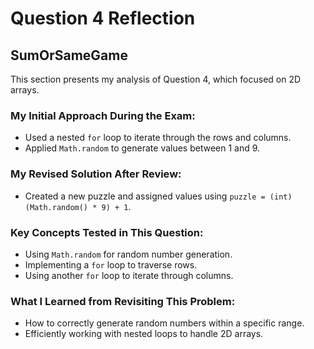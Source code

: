 # Question 4 Reflection  

## SumOrSameGame  

This section presents my analysis of Question 4, which focused on 2D arrays.  

### My Initial Approach During the Exam:

- Used a nested `for` loop to iterate through the rows and columns.  
- Applied `Math.random` to generate values between 1 and 9.  

### My Revised Solution After Review: 

- Created a new puzzle and assigned values using `puzzle = (int) (Math.random() * 9) + 1`.  

### Key Concepts Tested in This Question:
  
- Using `Math.random` for random number generation.  
- Implementing a `for` loop to traverse rows.  
- Using another `for` loop to iterate through columns.  

### What I Learned from Revisiting This Problem:
  
- How to correctly generate random numbers within a specific range.  
- Efficiently working with nested loops to handle 2D arrays.  

